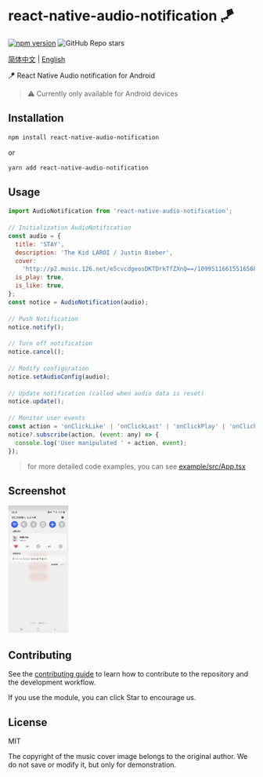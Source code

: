 # react-native-audio-notification 🪁

[![npm version](https://badge.fury.io/js/react-native-audio-notification.svg)](https://badge.fury.io/js/react-native-audio-notification) ![![GitHub Repo stars](https://github.com/haxibiao/react-native-audio-notification)](https://img.shields.io/github/stars/haxibiao/react-native-audio-notification?style=social)

[简体中文](README.md) | [English](README_en.md)

🪁 React Native Audio notification for Android

> ⚠️ Currently only available for Android devices

## Installation

```sh
npm install react-native-audio-notification
```

or

```sh
yarn add react-native-audio-notification
```

## Usage

```js
import AudioNotification from 'react-native-audio-notification';

// Initialization AudioNotification
const audio = {
  title: 'STAY',
  description: 'The Kid LAROI / Justin Bieber',
  cover:
    'http://p2.music.126.net/e5cvcdgeosDKTDrkTfZXnQ==/109951166155165682.jpg',
  is_play: true,
  is_like: true,
};
const notice = AudioNotification(audio);

// Push Notification
notice.notify();

// Turn off notification
notice.cancel();

// Modify configuration
notice.setAudioConfig(audio);

// Update notification (called when audio data is reset)
notice.update();

// Monitor user events
const action = 'onClickLike' | 'onClickLast' | 'onClickPlay' | 'onClickNext' | 'onClickClose';
notice?.subscribe(action, (event: any) => {
  console.log('User manipulated ' + action, event);
});
```

> for more detailed code examples, you can see [example/src/App.tsx](/example/src/App.tsx)

## Screenshot

<a href="docs/static/screenshot_001.jpg">
  <img src="docs/static/screenshot_001.jpg" alt="screenshot001" height="260" style="max-width:100%;">
</a>

## Contributing

See the [contributing guide](CONTRIBUTING.md) to learn how to contribute to the repository and the development workflow.

If you use the module, you can click Star to encourage us.
## License

MIT

The copyright of the music cover image belongs to the original author. We do not save or modify it, but only for demonstration.
